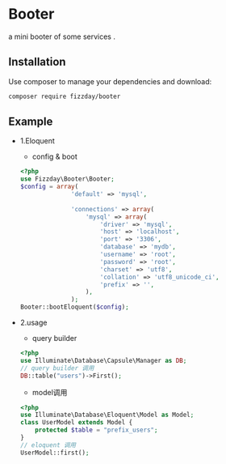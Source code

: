 Booter
=======
a mini booter of some services .

Installation
------------

Use composer to manage your dependencies and download:

```bash
composer require fizzday/booter
```

Example
-------

- 1.Eloquent  
    - config & boot
    ```php
    <?php
    use Fizzday\Booter\Booter;
    $config = array(
                  'default' => 'mysql',
              
                  'connections' => array(
                      'mysql' => array(
                          'driver' => 'mysql',
                          'host' => 'localhost',
                          'port' => '3306',
                          'database' => 'mydb',
                          'username' => 'root',
                          'password' => 'root',
                          'charset' => 'utf8',
                          'collation' => 'utf8_unicode_ci',
                          'prefix' => '',
                      ),
                  );
    Booter::bootEloquent($config);
    ```

- 2.usage   
    - query builder
    ```php
    <?php
    use Illuminate\Database\Capsule\Manager as DB;
    // query builder 调用
    DB::table("users")->First();
    ```

    - model调用
    ```php
    <?php
    use Illuminate\Database\Eloquent\Model as Model;
    class UserModel extends Model {
        protected $table = "prefix_users";
    }
    // eloquent 调用
    UserModel::first();
    ```


